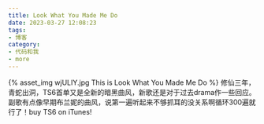 ```yaml
---
title: Look What You Made Me Do
date: 2023-03-27 12:08:23
tags:
- 博客
category:
- 代码和我
- more
---
```

{% asset_img wjULIY.jpg This is Look What You Made Me Do %}
修仙三年，青蛇出洞，TS6首单又是全新的暗黑曲风，新歌还是对于过去drama作一些回应。副歌有点像早期布兰妮的曲风，说第一遍听起来不够抓耳的没关系啊循环300遍就行了！buy TS6 on iTunes!